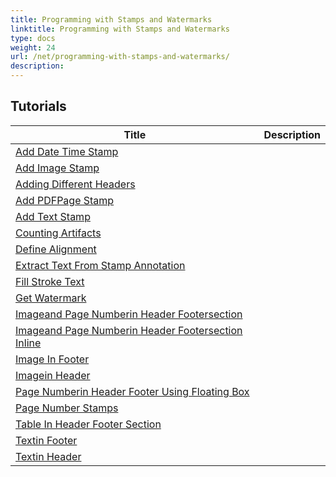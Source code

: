 ```yaml
---
title: Programming with Stamps and Watermarks
linktitle: Programming with Stamps and Watermarks
type: docs
weight: 24
url: /net/programming-with-stamps-and-watermarks/
description: 
---
```


## Tutorials
| Title | Description |
| --- | --- | 
| [Add Date Time Stamp](./add-date-time-stamp/) |  |  
| [Add Image Stamp](./add-image-stamp/) |  |  
| [Adding Different Headers](./adding-different-headers/) |  |  
| [Add PDFPage Stamp](./add-pdfpage-stamp/) |  |  
| [Add Text Stamp](./add-text-stamp/) |  |  
| [Counting Artifacts](./counting-artifacts/) |  |  
| [Define Alignment](./define-alignment/) |  |  
| [Extract Text From Stamp Annotation](./extract-text-from-stamp-annotation/) |  |  
| [Fill Stroke Text](./fill-stroke-text/) |  |  
| [Get Watermark](./get-watermark/) |  |  
| [Imageand Page Numberin Header Footersection](./imageand-page-numberin-header-footersection/) |  |  
| [Imageand Page Numberin Header Footersection Inline](./imageand-page-numberin-header-footersection-inline/) |  |  
| [Image In Footer](./image-in-footer/) |  |  
| [Imagein Header](./imagein-header/) |  |  
| [Page Numberin Header Footer Using Floating Box](./page-numberin-header-footer-using-floating-box/) |  |  
| [Page Number Stamps](./page-number-stamps/) |  |  
| [Table In Header Footer Section](./table-in-header-footer-section/) |  |  
| [Textin Footer](./textin-footer/) |  |  
| [Textin Header](./textin-header/) |  |  
